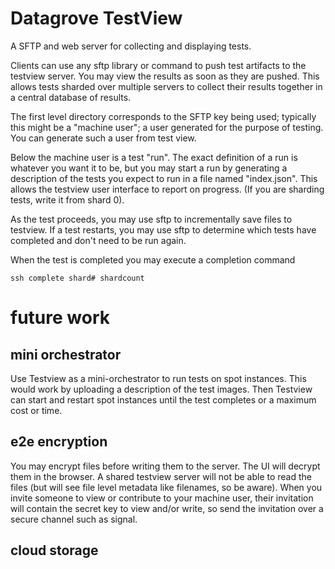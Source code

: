 

# Datagrove TestView

A SFTP and web server for collecting and displaying tests.

Clients can use any sftp library or command to push test artifacts to the testview server. You may view the results as soon as they are pushed. This allows tests sharded over multiple servers to collect their results together in a central database of results.

The first level directory corresponds to the SFTP key being used; typically this might be a "machine user"; a user generated for the purpose of testing. You can generate such a user from test view.

Below the machine user is a test "run". The exact definition of a run is whatever you want it to be, but you may start a run by generating a description of the tests you expect to run in a file named "index.json". This allows the testview user interface to report on progress. (If you are sharding tests, write it from shard 0). 

As the test proceeds, you may use sftp to incrementally save files to testview. If a test restarts, you may use sftp to determine which tests have completed and don't need to be run again.

When the test is completed you may execute a completion command
```
ssh complete shard# shardcount
```


# future work

## mini orchestrator
Use Testview as a mini-orchestrator to run tests on spot instances. This would work by uploading a description of the test images. Then Testview can start and restart spot instances until the test completes or a maximum cost or time.

## e2e encryption

You may encrypt files before writing them to the server. The UI will decrypt them in the browser. A shared testview server will not be able to read the files (but will see file level metadata like filenames, so be aware). When you invite someone to view or contribute to your machine user, their invitation will contain the secret key to view and/or write, so send the invitation over a secure channel such as signal.

## cloud storage











